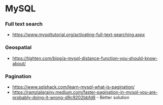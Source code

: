 # MySQL

### Full text search
- https://www.mysqltutorial.org/activating-full-text-searching.aspx

### Geospatial
- https://tighten.com/blog/a-mysql-distance-function-you-should-know-about/

### Pagination
- https://www.sqlshack.com/learn-mysql-what-is-pagination/
- https://ramzialqrainy.medium.com/faster-pagination-in-mysql-you-are-probably-doing-it-wrong-d9c9202bbfd8 - Better solution
